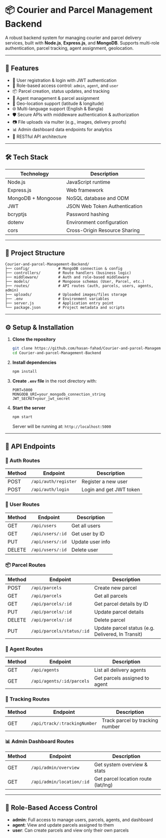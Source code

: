 # 📦 Courier and Parcel Management Backend

A robust backend system for managing courier and parcel delivery services, built with **Node.js**, **Express.js**, and **MongoDB**. Supports multi-role authentication, parcel tracking, agent assignment, geolocation.

---

## 🚀 Features

- 👤 User registration & login with JWT authentication  
- 🔐 Role-based access control: `admin`, `agent`, and `user`  
- 📦 Parcel creation, status updates, and tracking  
- 🚚 Agent management & parcel assignment  
- 📍 Geo-location support (latitude & longitude)  
- 🌐 Multi-language support (English & Bangla)  
- 🛡️ Secure APIs with middleware authentication & authorization  
- 📷 File uploads via multer (e.g., images, delivery proofs)  
- 📊 Admin dashboard data endpoints for analytics  
- 📜 RESTful API architecture  

---

## 🛠️ Tech Stack

| Technology       | Description                     |
|------------------|---------------------------------|
| Node.js          | JavaScript runtime              |
| Express.js       | Web framework                   |
| MongoDB + Mongoose | NoSQL database and ODM        |
| JWT              | JSON Web Token Authentication  |
| bcryptjs         | Password hashing                |
| dotenv           | Environment configuration       |
| cors             | Cross-Origin Resource Sharing   |


---
## 📁 Project Structure

```
Courier-and-parcel-Management-Backend/
├── config/             # MongoDB connection & config
├── controllers/        # Route handlers (business logic)
├── middleware/         # Auth and role-based middleware
├── models/             # Mongoose schemas (User, Parcel, etc.)
├── routes/             # API routes (auth, parcels, users, agents, admin)
├── uploads/            # Uploaded images/files storage
├── .env                # Environment variables
├── server.js           # Application entry point
└── package.json        # Project metadata and scripts
```

---

## ⚙️ Setup & Installation

1. **Clone the repository**
   ```bash
   git clone https://github.com/hasan-fahad/Courier-and-parcel-Management-Backend.git
   cd Courier-and-parcel-Management-Backend
   ```

2. **Install dependencies**
   ```bash
   npm install
   ```

3. **Create `.env` file** in the root directory with:
   ```env
   PORT=5000
   MONGODB_URI=your_mongodb_connection_string
   JWT_SECRET=your_jwt_secret
   ```

4. **Start the server**
   ```bash
   npm start
   ```
   Server will be running at: `http://localhost:5000`

---

## 📡 API Endpoints

### 🔑 Auth Routes

| Method | Endpoint               | Description               |
|--------|------------------------|---------------------------|
| POST   | `/api/auth/register`   | Register a new user       |
| POST   | `/api/auth/login`      | Login and get JWT token   |

### 👤 User Routes

| Method | Endpoint             | Description              |
|--------|----------------------|--------------------------|
| GET    | `/api/users`         | Get all users            |
| GET    | `/api/users/:id`     | Get user by ID           |
| PUT    | `/api/users/:id`     | Update user info         |
| DELETE | `/api/users/:id`     | Delete user              |

### 📦 Parcel Routes

| Method | Endpoint                  | Description                     |
|--------|---------------------------|---------------------------------|
| POST   | `/api/parcels`            | Create new parcel               |
| GET    | `/api/parcels`            | Get all parcels                 |
| GET    | `/api/parcels/:id`        | Get parcel details by ID        |
| PUT    | `/api/parcels/:id`        | Update parcel details           |
| DELETE | `/api/parcels/:id`        | Delete parcel                   |
| PUT    | `/api/parcels/status/:id` | Update parcel status (e.g. Delivered, In Transit) |

### 🚚 Agent Routes

| Method | Endpoint                  | Description                     |
|--------|---------------------------|---------------------------------|
| GET    | `/api/agents`             | List all delivery agents        |
| GET    | `/api/agents/:id/parcels` | Get parcels assigned to agent   |

### 🧭 Tracking Routes

| Method | Endpoint                      | Description                      |
|--------|-------------------------------|---------------------------------|
| GET    | `/api/track/:trackingNumber`  | Track parcel by tracking number |

### 📊 Admin Dashboard Routes

| Method | Endpoint                 | Description                          |
|--------|--------------------------|------------------------------------|
| GET    | `/api/admin/overview`    | Get system overview & stats         |
| GET    | `/api/admin/location/:id`| Get parcel location route (lat/lng) |

---

## 🔐 Role-Based Access Control

- **admin**: Full access to manage users, parcels, agents, and dashboard  
- **agent**: View and update parcels assigned to them  
- **user**: Can create parcels and view only their own parcels  
